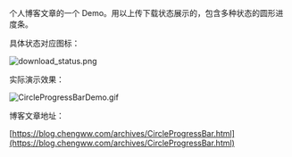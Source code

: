 个人博客文章的一个 Demo。用以上传下载状态展示的，包含多种状态的圆形进度条。

具体状态对应图标：

![download_status.png](https://upload-images.jianshu.io/upload_images/4971025-01c9cbca233e944e.png?imageMogr2/auto-orient/strip%7CimageView2/2/w/1240)

实际演示效果：

![CircleProgressBarDemo.gif](https://upload-images.jianshu.io/upload_images/4971025-64e84be2da827921.gif?imageMogr2/auto-orient/strip)

博客文章地址：

[https://blog.chengww.com/archives/CircleProgressBar.html](https://blog.chengww.com/archives/CircleProgressBar.html)

